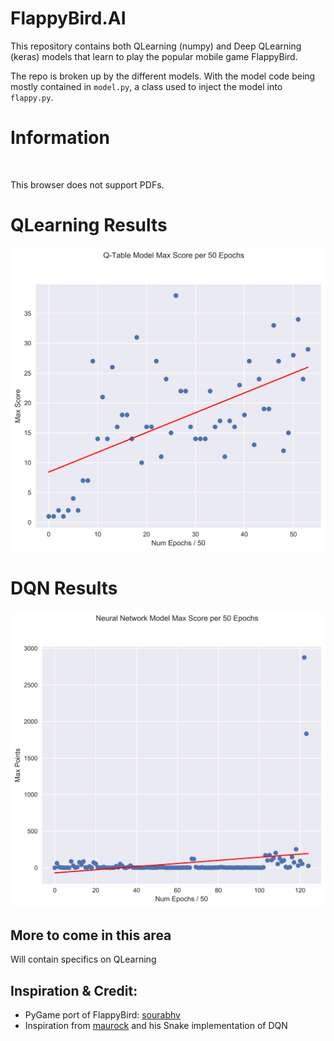 # FlappyBird.AI
This repository contains both QLearning (numpy) and Deep QLearning (keras) models that learn to play the popular mobile game FlappyBird.

The repo is broken up by the different models. With the model code being mostly contained in `model.py`, a class used to inject the model into `flappy.py`.

# Information
<object data="graphs_for_README/qlearning.png" type="application/pdf" width="700px" height="700px">
    <embed src="graphs_for_README/qlearning.png">
        <p>This browser does not support PDFs.</p>
    </embed>
</object>

# QLearning Results
![](graphs_for_README/qlearning.png)
# DQN Results
![](graphs_for_README/Neural_Network.png)

## More to come in this area
Will contain specifics on QLearning 

## Inspiration & Credit:
* PyGame port of FlappyBird: [sourabhv](https://github.com/sourabhv/FlapPyBird)
* Inspiration from [maurock](https://github.com/maurock/snake-ga) and his Snake implementation of DQN

